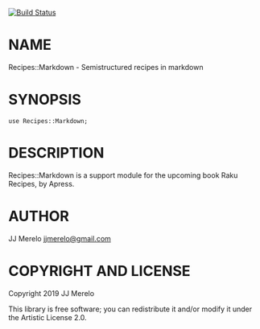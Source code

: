 [![Build Status](https://travis-ci.com/JJ/raku-recipes-markdown.svg?branch=master)](https://travis-ci.com/JJ/raku-recipes-markdown)

NAME
====

Recipes::Markdown - Semistructured recipes in markdown

SYNOPSIS
========

```perl6
use Recipes::Markdown;
```

DESCRIPTION
===========

Recipes::Markdown is a support module for the upcoming book Raku Recipes, by
Apress.

AUTHOR
======

JJ Merelo <jjmerelo@gmail.com>

COPYRIGHT AND LICENSE
=====================

Copyright 2019 JJ Merelo

This library is free software; you can redistribute it and/or modify it under the Artistic License 2.0.

